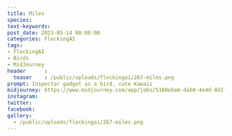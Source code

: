 ```yaml
---
title: Miles
species: 
text-keywords: 
post_date: 2023-05-14 00:00:00
categories: FlockingAI
tags:
- FlockingAI
- Birds
- MidJourney 
header      :
  teaser    : /public/uploads/flockingai/267-miles.png
prompt: Inspector gadget as a bird, cute Kawaii
midjourney: https://www.midjourney.com/app/jobs/5160eba6-da68-4e4d-8d1f-f48d86a2b432
instagram: 
twitter: 
facebook: 
gallery: 
  - /public/uploads/flockingai/267-miles.png
---
```


